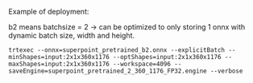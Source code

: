 Example of deployment:

b2 means batchsize = 2
-> can be optimized to only storing 1 onnx with dynamic batch size, width and height.

`trtexec --onnx=superpoint_pretrained_b2.onnx --explicitBatch --minShapes=input:2x1x360x1176 --optShapes=input:2x1x360x1176 --maxShapes=input:2x1x360x1176 --workspace=4096 --saveEngine=superpoint_pretrained_2_360_1176_FP32.engine --verbose`